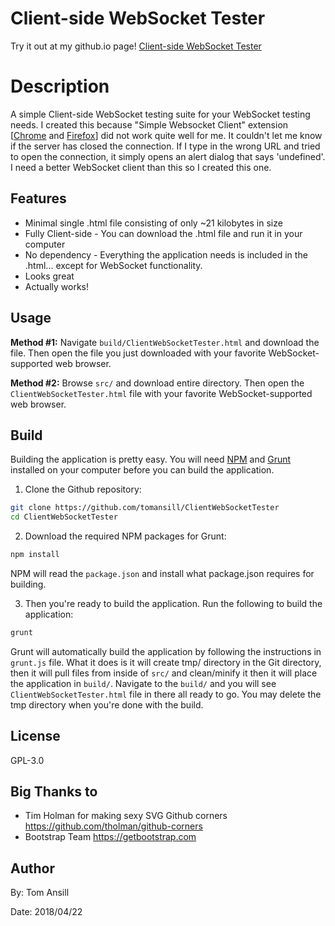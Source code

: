 # Client-side WebSocket Tester

Try it out at my github.io page! [Client-side WebSocket Tester](https://tomansill.github.io/ClientWebSocketTester/build/ClientWebSocketTester.html)

# Description
A simple Client-side WebSocket testing suite for your WebSocket testing needs. I created this because "Simple Websocket Client" extension [[Chrome](https://chrome.google.com/webstore/detail/simple-websocket-client/pfdhoblngboilpfeibdedpjgfnlcodoo) and [Firefox](https://addons.mozilla.org/en-US/firefox/addon/simple-websocket-client/)] did not work quite well for me. It couldn't let me know if the server has closed the connection. If I type in the wrong URL and tried to open the connection, it simply opens an alert dialog that says 'undefined'. I need a better WebSocket client than this so I created this one.

## Features
- Minimal single .html file consisting of only ~21 kilobytes in size
- Fully Client-side - You can download the .html file and run it in your computer
- No dependency - Everything the application needs is included in the .html... except for WebSocket functionality.
- Looks great
- Actually works!

## Usage
**Method #1:** Navigate `build/ClientWebSocketTester.html` and download the file. Then open the file you just downloaded with your favorite WebSocket-supported web browser.

**Method #2:** Browse `src/` and download entire directory. Then open the `ClientWebSocketTester.html` file with your favorite WebSocket-supported web browser.

## Build
Building the application is pretty easy. You will need [NPM](https://www.npmjs.com/) and [Grunt](https://gruntjs.com/) installed on your computer before you can build the application.

1) Clone the Github repository:
```sh
git clone https://github.com/tomansill/ClientWebSocketTester
cd ClientWebSocketTester
```
2) Download the required NPM packages for Grunt:
```sh
npm install
```
NPM will read the `package.json` and install what package.json requires for building.

3) Then you're ready to build the application. Run the following to build the application:
```sh
grunt
```
Grunt will automatically build the application by following the instructions in `grunt.js` file. What it does is it will create tmp/ directory in the Git directory, then it will pull files from inside of `src/` and clean/minify it then it will place the application in `build/`. Navigate to the `build/` and you will see `ClientWebSocketTester.html` file in there all ready to go. You may delete the tmp directory when you're done with the build.

## License
GPL-3.0

## Big Thanks to
- Tim Holman for making sexy SVG Github corners https://github.com/tholman/github-corners
- Bootstrap Team https://getbootstrap.com

## Author
By: Tom Ansill

Date: 2018/04/22
